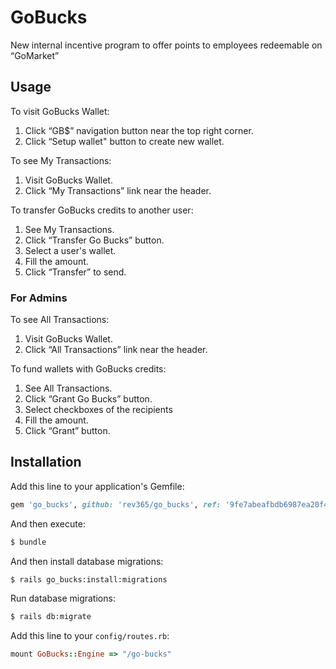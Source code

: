 # GoBucks
New internal incentive program to offer points to employees redeemable on “GoMarket”

## Usage

To visit GoBucks Wallet:
1. Click “GB$” navigation button near the top right corner.
2. Click “Setup wallet" button to create new wallet.

To see My Transactions:
1. Visit GoBucks Wallet.
2. Click “My Transactions” link near the header.

To transfer GoBucks credits to another user:
1. See My Transactions.
2. Click “Transfer Go Bucks” button.
3. Select a user's wallet.
4. Fill the amount.
5. Click “Transfer” to send.

### For Admins

To see All Transactions:
1. Visit GoBucks Wallet.
2. Click “All Transactions” link near the header.

To fund wallets with GoBucks credits:
1. See All Transactions.
2. Click “Grant Go Bucks” button.
3. Select checkboxes of the recipients
4. Fill the amount.
5. Click “Grant” button.

## Installation
Add this line to your application's Gemfile:
```ruby
gem 'go_bucks', github: 'rev365/go_bucks', ref: '9fe7abeafbdb6987ea20f4fc685ac6f0d9546fb3'
```

And then execute:
```bash
$ bundle
```

And then install database migrations:
```bash
$ rails go_bucks:install:migrations
```

Run database migrations:
```bash
$ rails db:migrate
```

Add this line to your `config/routes.rb`:
```ruby
mount GoBucks::Engine => "/go-bucks"
```
